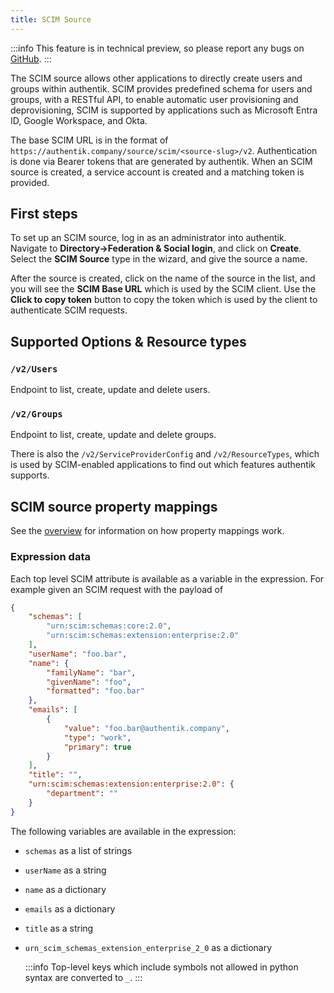 ```yaml
---
title: SCIM Source
---
```


:::info
This feature is in technical preview, so please report any bugs on [GitHub](https://github.com/goauthentik/authentik/issues).
:::

The SCIM source allows other applications to directly create users and groups within authentik. SCIM provides predefined schema for users and groups, with a RESTful API, to enable automatic user provisioning and deprovisioning, SCIM is supported by applications such as Microsoft Entra ID, Google Workspace, and Okta.

The base SCIM URL is in the format of `https://authentik.company/source/scim/<source-slug>/v2`. Authentication is done via Bearer tokens that are generated by authentik. When an SCIM source is created, a service account is created and a matching token is provided.

## First steps

To set up an SCIM source, log in as an administrator into authentik. Navigate to **Directory->Federation & Social login**, and click on **Create**. Select the **SCIM Source** type in the wizard, and give the source a name.

After the source is created, click on the name of the source in the list, and you will see the **SCIM Base URL** which is used by the SCIM client. Use the **Click to copy token** button to copy the token which is used by the client to authenticate SCIM requests.

## Supported Options & Resource types

### `/v2/Users`

Endpoint to list, create, update and delete users.

### `/v2/Groups`

Endpoint to list, create, update and delete groups.

There is also the `/v2/ServiceProviderConfig` and `/v2/ResourceTypes`, which is used by SCIM-enabled applications to find out which features authentik supports.

## SCIM source property mappings

See the [overview](../property-mappings/index.md) for information on how property mappings work.

### Expression data

Each top level SCIM attribute is available as a variable in the expression. For example given an SCIM request with the payload of

```json
{
    "schemas": [
        "urn:scim:schemas:core:2.0",
        "urn:scim:schemas:extension:enterprise:2.0"
    ],
    "userName": "foo.bar",
    "name": {
        "familyName": "bar",
        "givenName": "foo",
        "formatted": "foo.bar"
    },
    "emails": [
        {
            "value": "foo.bar@authentik.company",
            "type": "work",
            "primary": true
        }
    ],
    "title": "",
    "urn:scim:schemas:extension:enterprise:2.0": {
        "department": ""
    }
}
```

The following variables are available in the expression:

-   `schemas` as a list of strings
-   `userName` as a string
-   `name` as a dictionary
-   `emails` as a dictionary
-   `title` as a string
-   `urn_scim_schemas_extension_enterprise_2_0` as a dictionary

    :::info
    Top-level keys which include symbols not allowed in python syntax are converted to `_`.
    :::
